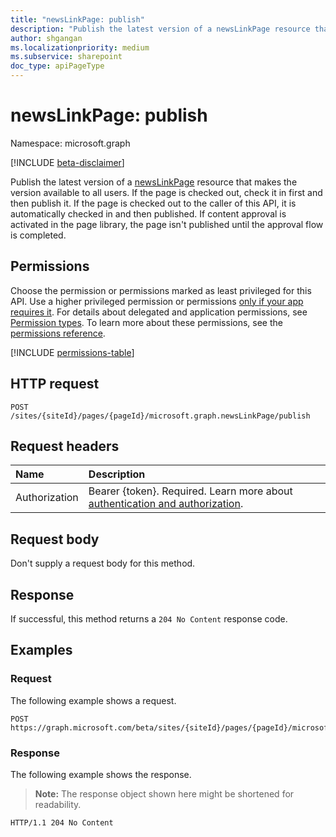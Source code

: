 ```yaml
---
title: "newsLinkPage: publish"
description: "Publish the latest version of a newsLinkPage resource that makes the version available to all users."
author: shgangan
ms.localizationpriority: medium
ms.subservice: sharepoint
doc_type: apiPageType
---
```


# newsLinkPage: publish

Namespace: microsoft.graph

[!INCLUDE [beta-disclaimer](../../includes/beta-disclaimer.md)]

Publish the latest version of a [newsLinkPage](../resources/newslinkpage.md) resource that makes the version available to all users. If the page is checked out, check it in first and then publish it. If the page is checked out to the caller of this API, it is automatically checked in and then published. If content approval is activated in the page library, the page isn't published until the approval flow is completed.

## Permissions

Choose the permission or permissions marked as least privileged for this API. Use a higher privileged permission or permissions [only if your app requires it](/graph/permissions-overview#best-practices-for-using-microsoft-graph-permissions). For details about delegated and application permissions, see [Permission types](/graph/permissions-overview#permission-types). To learn more about these permissions, see the [permissions reference](/graph/permissions-reference).

<!-- {
  "blockType": "permissions",
  "name": "newslinkpage-publish-permissions"
}
-->
[!INCLUDE [permissions-table](../includes/permissions/newslinkpage-publish-permissions.md)]

## HTTP request

<!-- {
  "blockType": "ignored"
}
-->
``` http
POST /sites/{siteId}/pages/{pageId}/microsoft.graph.newsLinkPage/publish
```

## Request headers

|Name|Description|
|:---|:---|
|Authorization|Bearer {token}. Required. Learn more about [authentication and authorization](/graph/auth/auth-concepts).|

## Request body

Don't supply a request body for this method.

## Response

If successful, this method returns a `204 No Content` response code.

## Examples

### Request

The following example shows a request.

<!-- {
  "blockType": "request",
  "name": "newslinkpagethis.publish"
}
-->
``` http
POST https://graph.microsoft.com/beta/sites/{siteId}/pages/{pageId}/microsoft.graph.newsLinkPage/publish
```

### Response

The following example shows the response.
>**Note:** The response object shown here might be shortened for readability.
<!-- {
  "blockType": "response",
  "truncated": true
}
-->
``` http
HTTP/1.1 204 No Content
```

